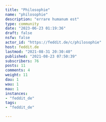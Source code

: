 ```yaml
---
title: "Philosophie" 
name: "philosophie"
description: "errare humanum est"
type: community
date: "2023-06-23 01:19:36"
draft: false
nsfw: false
actor_id: "https://feddit.de/c/philosophie"
host: feddit.de
lastmod: "2021-08-31 20:30:40"
published: "2021-08-23 07:50:39"
subscribers: 76
posts: 11
comments: 4
weight: 11
dau: 1
wau: 1
mau: 1
instances:
- "feddit_de"
tags: 
- "feddit_de"

---
```

